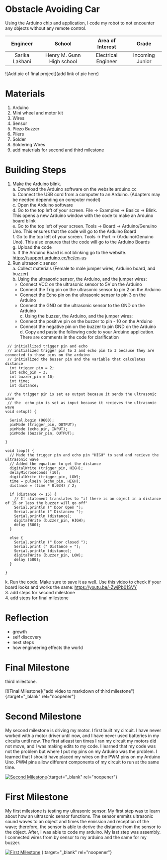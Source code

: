﻿# Obstacle Avoiding Car
Using the Arduino chip and application, I code my robot to not encounter any objects without any remote control.

| **Engineer** | **School** | **Area of Interest** | **Grade** |
|:--:|:--:|:--:|:--:|
| Sarika Lakhani | Henry M. Gunn High school | Electrical Engineer | Incoming Junior

![Add pic of final project](add link of pic here)

# Materials
1. Arduino
2. Mini wheel and motor kit
3. Wires
4. Sensor 
5. Piezo Buzzer 
6. Pliers 
7. Solder 
8. Soldering Wires
9. add materials for second and third milestone

# Building Steps 

1. Make the Arduino blink.<br/>
  a. Download the Arduino software on the website arduino.cc<br/>
  b. Connect the USB cord from a computer to an Arduino. (Adapters may be needed depending on computer model)<br/> 
  c. Open the Arduino software<br/>
  d. Go to the top left of your screen. File → Examples → Basics → Blink. This opens a new Arduino window with the code to make an Arduino board blink<br/> 
  e. Go to the top left of your screen. Tools → Board → Arduino/Genuino Uno. This ensures that the code will go to the Arduino Board<br/> 
  f. Go to the top left of your screen. Tools → Port → (Arduino/Genuino Uno). This also ensures that the code will go to the Arduino Boards<br/> 
  g. Upload the code<br/>
  h. If the Arduino Board is not blinking go to the website. https://support.arduino.cc/hc/en-us<br/>
2. Run ultrasonic sensor<br/> 
  a. Collect materials (Female to male jumper wires, Arduino board, and buzzer)<br/> 
  b. Using the ultrasonic sensor, the Arduino, and the jumper wires:<br/>
      - Connect VCC on the ultrasonic sensor to 5V on the Arduino<br/>
      - Connect the Trig pin on the ultrasonic sensor to pin 2 on the Arduino<br/>
      - Connect the Echo pin on the ultrasonic sensor to pin 3 on the Arduino<br/>
      - Connect the GND on the ultrasonic sensor to the GND on the Arduino\
  c. Using the buzzer, the Arduino, and the jumper wires:<br/>
      - Connect the positive pin on the buzzer to pin - 10 on the Arduino<br/> 
      - Connect the negative pin on the buzzer to pin GND on the Arduino<br/>
  d. Copy and paste the following code to your Arduino application. There are comments in the code for clarification<br/>
```
 // initiallized trigger pin and echo
 // initialized trigger pin to 2 and echo pin to 3 because they are connected to those pins on the arduino 
 // initialized the busser pin and the variable that calculates distance 
  int trigger_pin = 2;
  int echo_pin = 3;
  int buzzer_pin = 10;
  int time;
  int distance;

 // the trigger pin is set as output becasue it sends the ultrasonic wave
 // the  echo pin is set as input because it recieves the ultrasonic wave
void setup() {
  
  Serial.begin (9600);
  pinMode (trigger_pin, OUTPUT);
  pinMode (echo_pin, INPUT);
  pinMode (buzzer_pin, OUTPUT);

}

void loop() {
  // Made the trigger pin and echo pin "HIGH" to send and recieve the ultrasonic wave
  // Added the equation to get the distance
  digitalWrite (trigger_pin, HIGH);
  delayMicroseconds (10);
  digitalWrite (trigger_pin, LOW);
  time = pulseIn (echo_pin, HIGH);
  distance = (time * 0.034) / 2;

  if (distance <= 15) {
    // If statement translates to "if there is an object in a distance of 15 or less the buzzer will go off" 
    Serial.println (" Door Open ");
    Serial.println (" Distance= ");
    Serial.println (distance);
    digitalWrite (buzzer_pin, HIGH);
    delay (500);
  }

  else {
    Serial.println (" Door closed ");
    Serial.print (" Distance = ");
    Serial.println (distance);
    digitalWrite (buzzer_pin, LOW);
    delay (500);
  }

}
```
  k. Run the code. Make sure to save it as well. Use this video to check if your board looks and works the same: https://youtu.be/-ZwjPb01SVY<br/>
3. add steps for second milestone <br/>
4. add steps for final milestone

# Reflection
- growth
- self discovery
- next steps
- how engineering effects the world

# Final Milestone
third milestone. 

[![Final Milestone]("add video to markdown of third milestone"){:target="_blank" rel="noopener"}

# Second Milestone
My second milestone is driving my motor. I first built my circuit. I have never worked with a motor driver until now, and I have never used batteries in my circuits until now. The first atleast ten times I ran my circuit my motors did not move, and I was making edits to my code. I learned that my code was not the problem but where I put my pins on my Arduino was the problem. I learned that I should have placed my wires on the PWM pins on my Arduino Uno. PWM pins allow different components of my circuit to run at the same time. 

[![Second Milestone](https://res.cloudinary.com/marcomontalbano/image/upload/v1625233008/video_to_markdown/images/youtube--A50zeyaOhtw-c05b58ac6eb4c4700831b2b3070cd403.jpg)](https://youtu.be/A50zeyaOhtw "Second Milestone"){:target="_blank" rel="noopener"}

# First Milestone
My first milestone is testing my ultrasonic sensor. My first step was to learn about how an ultrasonic sensor functions. The sensor emmits ultrasonic sound waves to an object and times the emission and reception of the wave; therefore, the sensor is able to derive the distance from the sensor to the object. After, I was able to code my arduino. My last step was assembly. I connected wires from by sensor to my arduino and the same for my buzzer. 

[![First Milestone](https://res.cloudinary.com/marcomontalbano/image/upload/v1624634012/video_to_markdown/images/youtube---ZwjPb01SVY-c05b58ac6eb4c4700831b2b3070cd403.jpg)](https://youtu.be/-ZwjPb01SVY "First Milestone") {:target="_blank" rel="noopener"}
